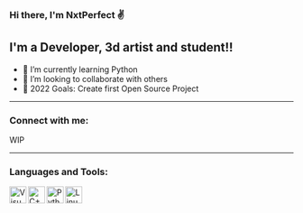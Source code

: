 ### Hi there, I'm NxtPerfect ✌

## I'm a Developer, 3d artist and student!!

- 🌱 I’m currently learning Python
- 👯 I’m looking to collaborate with others
- 🥅 2022 Goals: Create first Open Source Project
<hr>
</hr>

### Connect with me:

WIP

<hr>
</hr>

### Languages and Tools:

<img align="left" alt="Visual Studio Code" width="30px" src="[https://raw.githubusercontent.com/github/explore/80688e429a7d4ef2fca1e82350fe8e3517d3494d/topics/visual-studio-code/visual-studio-code.png](https://camo.githubusercontent.com/2f7d9c653bd1edd735b3db07d7c4b47ae45959e17c14053fa4f543ac93cc1a8c/68747470733a2f2f696d672e69636f6e73382e636f6d2f636f6c6f722f34382f3030303030302f76697375616c2d73747564696f2d636f64652d323031392e706e67)" />
<img align="left" alt="C++" width="30px" src="[https://raw.githubusercontent.com/isocpp/logos/master/cpp_logo.png](https://camo.githubusercontent.com/04a68d28c34b095402af3f66b15a65b9802c0d7ffdfa813635f65a9dbb18c16e/68747470733a2f2f696d672e69636f6e73382e636f6d2f636f6c6f722f34382f3030303030302f632d706c75732d706c75732d6c6f676f2e706e67)" />
<img align="left" alt="Python" width="30px" src="[https://raw.githubusercontent.com/github/explore/80688e429a7d4ef2fca1e82350fe8e3517d3494d/topics/python/python.png](https://camo.githubusercontent.com/24303cd2424a9a9c092cb6f3108ae66c45d827c3bb8cac57c93c1831c058e43f/68747470733a2f2f696d672e69636f6e73382e636f6d2f636f6c6f722f34382f3030303030302f707974686f6e2e706e67)" />
<img align="left" alt="Linux" width="30px" src="https://camo.githubusercontent.com/775cff44e1c61c0a646d44eeaba420c99ace22da815995cd69259ba53f39cf0f/68747470733a2f2f696d672e69636f6e73382e636f6d2f636f6c6f722f34382f3030303030302f6c696e75782e706e67" />
